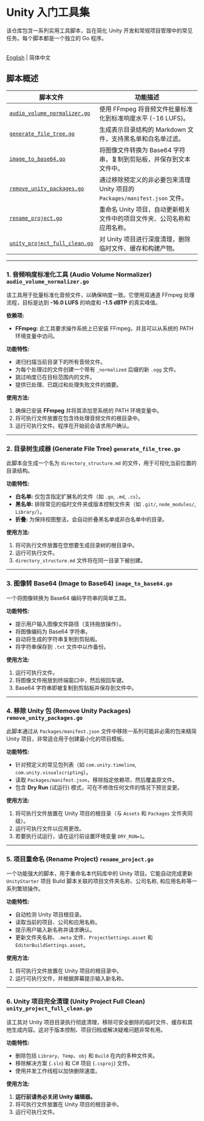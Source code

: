 # Unity 入门工具集

该仓库包含一系列实用工具脚本，旨在简化 Unity 开发和常规项目管理中的常见任务。每个脚本都是一个独立的 Go 程序。

<p align="left"><br> <a href="README.md">English</a> | 简体中文</p>

## 脚本概述

| 脚本文件                   | 功能描述                                                                                             |
| -------------------------- | ---------------------------------------------------------------------------------------------------- |
| [`audio_volume_normalizer.go`](./Scripts/audio_volume_normalizer.go) | 使用 FFmpeg 将音频文件批量标准化到标准响度水平 (-16 LUFS)。                                           |
| [`generate_file_tree.go`](./Scripts/generate_file_tree.go)      | 生成表示目录结构的 Markdown 文件，支持黑名单和白名单过滤。                                           |
| [`image_to_base64.go`](./Scripts/image_to_base64.go)         | 将图像文件转换为 Base64 字符串，复制到剪贴板，并保存到文本文件中。                                   |
| [`remove_unity_packages.go`](./Scripts/remove_unity_packages.go)   | 通过移除预定义的非必要包来清理 Unity 项目的 `Packages/manifest.json` 文件。                          |
| [`rename_project.go`](./Scripts/rename_project.go)          | 重命名 Unity 项目，自动更新相关文件中的项目文件夹、公司名称和应用名称。                              |
| [`unity_project_full_clean.go`](./Scripts/unity_project_full_clean.go)| 对 Unity 项目进行深度清理，删除临时文件、缓存和构建产物。                                            |

---

### 1. 音频响度标准化工具 (Audio Volume Normalizer) `audio_volume_normalizer.go`

该工具用于批量标准化音频文件，以确保响度一致。它使用双通道 FFmpeg 处理流程，目标是达到 **-16.0 LUFS** 的响度和 **-1.5 dBTP** 的真实峰值。

**依赖项:**
- **FFmpeg:** 此工具要求操作系统上已安装 FFmpeg，并且可以从系统的 PATH 环境变量中访问。

**功能特性:**
- 递归扫描当前目录下的所有音频文件。
- 为每个处理过的文件创建一个带有 `_normalized` 后缀的新 `.ogg` 文件。
- 跳过响度已在目标范围内的文件。
- 提供已处理、已跳过和处理失败文件的摘要。

**使用方法:**
1.  确保已安装 **FFmpeg** 并将其添加至系统的 PATH 环境变量中。
2.  将可执行文件放置在包含待处理音频文件的根目录中。
3.  运行可执行文件。程序在开始前会请求用户确认。

---

### 2. 目录树生成器 (Generate File Tree) `generate_file_tree.go`

此脚本会生成一个名为 `directory_structure.md` 的文件，用于可视化当前位置的目录结构。

**功能特性:**
- **白名单:** 仅包含指定扩展名的文件（如 `.go`, `.md`, `.cs`）。
- **黑名单:** 排除常见的临时文件夹或版本控制文件夹（如 `.git/`, `node_modules/`, `Library/`）。
- **折叠:** 为保持视图整洁，会自动折叠黑名单或非白名单中的目录。

**使用方法:**
1.  将可执行文件放置在您想要生成目录树的根目录中。
2.  运行可执行文件。
3.  `directory_structure.md` 文件将在同一目录下被创建。

---

### 3. 图像转 Base64 (Image to Base64) `image_to_base64.go`

一个将图像转换为 Base64 编码字符串的简单工具。

**功能特性:**
- 提示用户输入图像文件路径（支持拖放操作）。
- 将图像编码为 Base64 字符串。
- 自动将生成的字符串复制到剪贴板。
- 将字符串保存到 `.txt` 文件中以作备份。

**使用方法:**
1.  运行可执行文件。
2.  将图像文件拖放到终端窗口中，然后按回车键。
3.  Base64 字符串即被复制到剪贴板并保存到文件中。

---

### 4. 移除 Unity 包 (Remove Unity Packages) `remove_unity_packages.go`

此脚本通过从 `Packages/manifest.json` 文件中移除一系列可能非必需的包来精简 Unity 项目，非常适合用于创建最小化的项目模板。

**功能特性:**
- 针对预定义的常见包列表（如 `com.unity.timeline`, `com.unity.visualscripting`）。
- 读取 `Packages/manifest.json`，移除指定依赖项，然后覆盖原文件。
- 包含 **Dry Run** (试运行) 模式，可在不修改任何文件的情况下预览变更。

**使用方法:**
1.  将可执行文件放置在 Unity 项目的根目录（与 `Assets` 和 `Packages` 文件夹同级）。
2.  运行可执行文件以应用更改。
3.  若要执行试运行，请在运行前设置环境变量 `DRY_RUN=1`。

---

### 5. 项目重命名 (Rename Project) `rename_project.go`

一个功能强大的脚本，用于重命名本代码库中的 Unity 项目。它能自动完成更新 `UnityStarter` 项目 Build 脚本关联的项目文件夹名称、公司名称, 和应用名称等一系列繁琐操作。

**功能特性:**
- 自动检测 Unity 项目根目录。
- 读取当前的项目、公司和应用名称。
- 提示用户输入新名称并请求确认。
- 更新文件夹名称、`.meta` 文件、`ProjectSettings.asset` 和 `EditorBuildSettings.asset`。

**使用方法:**
1.  将可执行文件放置在 Unity 项目的根目录中。
2.  运行可执行文件，并根据屏幕提示输入新名称。

---

### 6. Unity 项目完全清理 (Unity Project Full Clean) `unity_project_full_clean.go`

该工具对 Unity 项目目录执行彻底清理，移除可安全删除的临时文件、缓存和其他生成内容。这对于版本控制、项目归档或解决疑难问题非常有用。

**功能特性:**
- 删除包括 `Library`、`Temp`、`obj` 和 `Build` 在内的多种文件夹。
- 移除解决方案 (`.sln`) 和 C# 项目 (`.csproj`) 文件。
- 使用并发工作线程以加快删除速度。

**使用方法:**
1.  **运行前请务必关闭 Unity 编辑器。**
2.  将可执行文件放置在 Unity 项目的根目录中。
3.  运行可执行文件。
